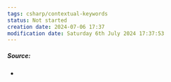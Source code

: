 ```yaml
---
tags: csharp/contextual-keywords
status: Not started
creation date: 2024-07-06 17:37
modification date: Saturday 6th July 2024 17:37:53
---
```

##### Source:
* 